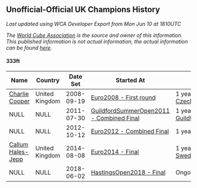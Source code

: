 ## Unofficial-Official UK Champions History

*Last updated using WCA Developer Export from Mon Jun 10 at 1810UTC*

*The [World Cube Association](https://www.worldcubeassociation.org) is the source and owner of this information. This published information is not actual information, the actual information can be found [here](https://www.worldcubeassociation.org/results).*

#### 333ft

|Name|Country|Date Set|Started At|Ended At|Days Held|  
|--|--|--|--|--|--|  
|[Charlie Cooper](https://www.worldcubeassociation.org/persons/2007COOP01)|United Kingdom|2008-09-19|[Euro2008 - First round](https://www.worldcubeassociation.org/competitions/Euro2008/results/all#e333ft_1)|1 year after [CzechOpen2010](https://www.worldcubeassociation.org/competitions/CzechOpen2010/results/all#e333ft_c)|1030|  
|NULL|NULL|2011-07-30|[GuildfordSummerOpen2011 - Combined Final](https://www.worldcubeassociation.org/competitions/GuildfordSummerOpen2011/results/all#e333ft_c)|1 year after [GuildfordSummerOpen2011](https://www.worldcubeassociation.org/competitions/GuildfordSummerOpen2011/results/all#e333ft_c)|366|  
|NULL|NULL|2012-10-12|[Euro2012 - Combined Final](https://www.worldcubeassociation.org/competitions/Euro2012/results/all#e333ft_c)|1 year after [WC2013](https://www.worldcubeassociation.org/competitions/WC2013/results/all#e333ft_c)|652|  
|[Callum Hales-Jepp](https://www.worldcubeassociation.org/persons/2012HALE01)|United Kingdom|2014-08-08|[Euro2014 - Final](https://www.worldcubeassociation.org/competitions/Euro2014/results/all#e333ft_f)|1 year after [SwedishChampionship2017](https://www.worldcubeassociation.org/competitions/SwedishChampionship2017/results/all#e333ft_c)|1387|  
|NULL|NULL|2018-06-02|[HastingsOpen2018 - Final](https://www.worldcubeassociation.org/competitions/HastingsOpen2018/results/all#e333ft_f)|Ongoing|372|  
